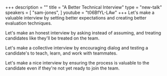 +++
description = ""
title = "A Better Technical Interview"
type = "new-talk"
speakers = [
        "sam-jones",
]
youtube = "t06BfYL-LAw"
+++
Let's make a valuable interview by setting better expectations and creating better evaluation techniques.

Let's make an honest interview by asking instead of assuming, and treating candidates like they'll be treated on the team.

Let's make a collective interview by encouraging dialog and testing a candidate's to teach, learn, and work with teammates.

Let's make a nice interview by ensuring the process is valuable to the candidate even if they're not yet ready to join the team.
